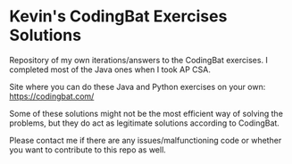 # Kevin's CodingBat Exercises Solutions
Repository of my own iterations/answers to the CodingBat exercises. I completed most of the Java ones when I took AP CSA.

Site where you can do these Java and Python exercises on your own: https://codingbat.com/ </br>

Some of these solutions might not be the most efficient way of solving the problems, but they do act as legitimate solutions according to CodingBat.</br>

Please contact me if there are any issues/malfunctioning code or whether you want to contribute to this repo as well.
